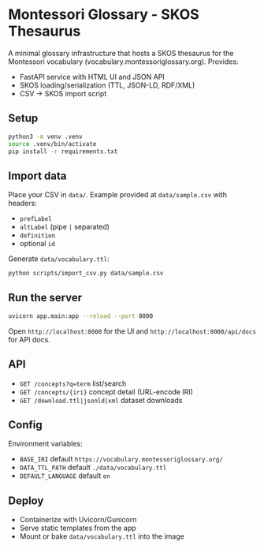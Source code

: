# Montessori Glossary - SKOS Thesaurus

A minimal glossary infrastructure that hosts a SKOS thesaurus for the Montessori vocabulary (vocabulary.montessoriglossary.org). Provides:

- FastAPI service with HTML UI and JSON API
- SKOS loading/serialization (TTL, JSON-LD, RDF/XML)
- CSV -> SKOS import script

## Setup

```bash
python3 -m venv .venv
source .venv/bin/activate
pip install -r requirements.txt
```

## Import data

Place your CSV in `data/`. Example provided at `data/sample.csv` with headers:

- `prefLabel`
- `altLabel` (pipe `|` separated)
- `definition`
- optional `id`

Generate `data/vocabulary.ttl`:

```bash
python scripts/import_csv.py data/sample.csv
```

## Run the server

```bash
uvicorn app.main:app --reload --port 8000
```

Open `http://localhost:8000` for the UI and `http://localhost:8000/api/docs` for API docs.

## API

- `GET /concepts?q=term` list/search
- `GET /concepts/{iri}` concept detail (URL-encode IRI)
- `GET /download.ttl|jsonld|xml` dataset downloads

## Config

Environment variables:

- `BASE_IRI` default `https://vocabulary.montessoriglossary.org/`
- `DATA_TTL_PATH` default `./data/vocabulary.ttl`
- `DEFAULT_LANGUAGE` default `en`

## Deploy

- Containerize with Uvicorn/Gunicorn
- Serve static templates from the app
- Mount or bake `data/vocabulary.ttl` into the image
